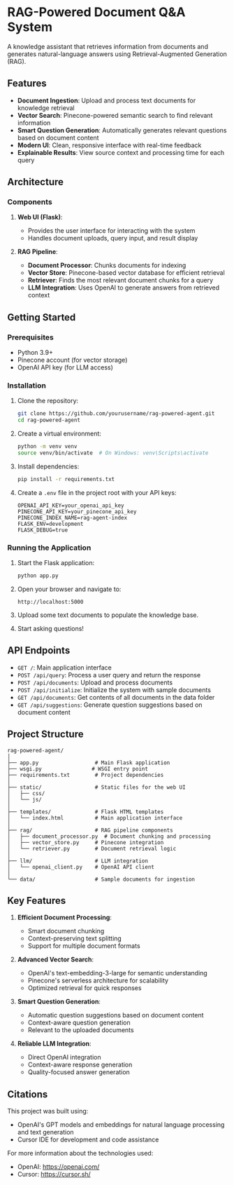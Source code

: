 # RAG-Powered Document Q&A System

A knowledge assistant that retrieves information from documents and generates natural-language answers using Retrieval-Augmented Generation (RAG).

## Features

- **Document Ingestion**: Upload and process text documents for knowledge retrieval
- **Vector Search**: Pinecone-powered semantic search to find relevant information
- **Smart Question Generation**: Automatically generates relevant questions based on document content
- **Modern UI**: Clean, responsive interface with real-time feedback
- **Explainable Results**: View source context and processing time for each query

## Architecture

### Components

1. **Web UI (Flask)**: 
   - Provides the user interface for interacting with the system
   - Handles document uploads, query input, and result display

2. **RAG Pipeline**:
   - **Document Processor**: Chunks documents for indexing
   - **Vector Store**: Pinecone-based vector database for efficient retrieval
   - **Retriever**: Finds the most relevant document chunks for a query
   - **LLM Integration**: Uses OpenAI to generate answers from retrieved context

## Getting Started

### Prerequisites

- Python 3.9+
- Pinecone account (for vector storage)
- OpenAI API key (for LLM access)

### Installation

1. Clone the repository:
   ```bash
   git clone https://github.com/yourusername/rag-powered-agent.git
   cd rag-powered-agent
   ```

2. Create a virtual environment:
   ```bash
   python -m venv venv
   source venv/bin/activate  # On Windows: venv\Scripts\activate
   ```

3. Install dependencies:
   ```bash
   pip install -r requirements.txt
   ```

4. Create a `.env` file in the project root with your API keys:
   ```
   OPENAI_API_KEY=your_openai_api_key
   PINECONE_API_KEY=your_pinecone_api_key
   PINECONE_INDEX_NAME=rag-agent-index
   FLASK_ENV=development
   FLASK_DEBUG=true
   ```

### Running the Application

1. Start the Flask application:
   ```bash
   python app.py
   ```

2. Open your browser and navigate to:
   ```
   http://localhost:5000
   ```

3. Upload some text documents to populate the knowledge base.

4. Start asking questions!

## API Endpoints

- `GET /`: Main application interface
- `POST /api/query`: Process a user query and return the response
- `POST /api/documents`: Upload and process documents
- `POST /api/initialize`: Initialize the system with sample documents
- `GET /api/documents`: Get contents of all documents in the data folder
- `GET /api/suggestions`: Generate question suggestions based on document content

## Project Structure

```
rag-powered-agent/
│
├── app.py                  # Main Flask application
├── wsgi.py                # WSGI entry point
├── requirements.txt        # Project dependencies
│
├── static/                 # Static files for the web UI
│   ├── css/
│   └── js/
│
├── templates/              # Flask HTML templates
│   └── index.html          # Main application interface
│
├── rag/                    # RAG pipeline components
│   ├── document_processor.py  # Document chunking and processing
│   ├── vector_store.py     # Pinecone integration
│   └── retriever.py        # Document retrieval logic
│
├── llm/                    # LLM integration
│   └── openai_client.py    # OpenAI API client
│
└── data/                   # Sample documents for ingestion
```

## Key Features

1. **Efficient Document Processing**:
   - Smart document chunking
   - Context-preserving text splitting
   - Support for multiple document formats

2. **Advanced Vector Search**:
   - OpenAI's text-embedding-3-large for semantic understanding
   - Pinecone's serverless architecture for scalability
   - Optimized retrieval for quick responses

3. **Smart Question Generation**:
   - Automatic question suggestions based on document content
   - Context-aware question generation
   - Relevant to the uploaded documents

4. **Reliable LLM Integration**:
   - Direct OpenAI integration
   - Context-aware response generation
   - Quality-focused answer generation

## Citations

This project was built using:
- OpenAI's GPT models and embeddings for natural language processing and text generation
- Cursor IDE for development and code assistance

For more information about the technologies used:
- OpenAI: https://openai.com/
- Cursor: https://cursor.sh/

